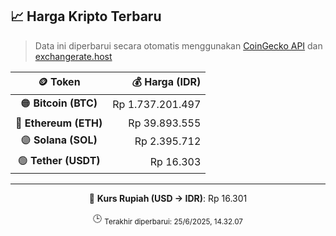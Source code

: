 

<!-- HARGA_KRIPTO -->
## 📈 Harga Kripto Terbaru

> Data ini diperbarui secara otomatis menggunakan [CoinGecko API](https://www.coingecko.com/) dan [exchangerate.host](https://exchangerate.host/)

<div align="center">

| 🪙 Token | 💰 Harga (IDR) |
|:------:|---------------:|
| 🟠 **Bitcoin (BTC)**   | Rp 1.737.201.497 |
| 🔵 **Ethereum (ETH)**  | Rp 39.893.555 |
| 🟣 **Solana (SOL)**    | Rp 2.395.712 |
| 🟢 **Tether (USDT)**   | Rp 16.303 |

---

💱 **Kurs Rupiah (USD → IDR)**: Rp 16.301

🕒 <sub>Terakhir diperbarui: 25/6/2025, 14.32.07</sub>

</div>
<!-- /HARGA_KRIPTO -->